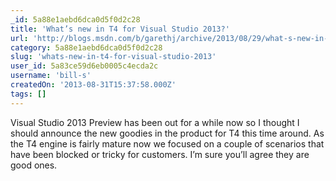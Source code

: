 ```yaml
---
_id: 5a88e1aebd6dca0d5f0d2c28
title: 'What’s new in T4 for Visual Studio 2013?'
url: 'http://blogs.msdn.com/b/garethj/archive/2013/08/29/what-s-new-in-t4-for-visual-studio-2013.aspx'
category: 5a88e1aebd6dca0d5f0d2c28
slug: 'whats-new-in-t4-for-visual-studio-2013'
user_id: 5a83ce59d6eb0005c4ecda2c
username: 'bill-s'
createdOn: '2013-08-31T15:37:58.000Z'
tags: []
---
```


Visual Studio 2013 Preview has been out for a while now so I thought I should announce the new goodies in the product for T4 this time around. As the T4 engine is fairly mature now we focused on a couple of scenarios that have been blocked or tricky for customers. I’m sure you’ll agree they are good ones.
